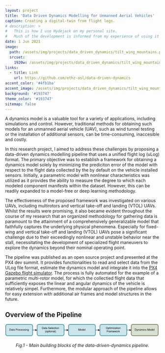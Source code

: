 ```yaml
---
layout: project
title: 'Data Driven Dynamics Modelling for Unmanned Aerial Vehicles'
caption: Creating a digital-twin from flight logs.
# description: >
#   This is how I use Hydejack on my personal site. 
#   Much of the development is informed from my experience of using it myself, creating a tight feedback loop.
date: 1 Jun 2021
image: 
  path: /assets/img/projects/data_driven_dynamics/tilt_wing_mountains.png
  srcset: 
    1920w: /assets/img/projects/data_driven_dynamics/tilt_wing_mountains.png
links:
  - title: Link
    url: https://github.com/ethz-asl/data-driven-dynamics
accent_color: '#4fb1ba'
accent_image: /assets/img/projects/data_driven_dynamics/tilt_wing_mountains_landscape.JPG
background: '#193747'
theme_color: '#193747'
sitemap: false
---
```


A dynamics model is a valuable tool for a variety of applications, including simulations and control. However, traditional methods for obtaining such models for an unmanned aerial vehicle (UAV), such as wind tunnel testing or the installation of additional sensors, can be time-consuming, inaccesible and costly. 

In this research project, I aimed to address these challenges by proposing a data-driven dynamics modelling pipeline that uses a unified flight log (uLog) format. The primary objective was to establish a framework for obtaining a dynamics model solely by minimizing the prediciton error of the model with respect to the flight data collected by the by default on the vehicle installed sensors. Initially, a parametric model with nonlinear characteristics was utilized as it provides the ability to measure the degree to which each modeled component manifests within the dataset. However, this can be readily expanded to a model-free or deep learning methodology.

The effectiveness of the proposed framework was investigated on various UAVs, including multirotors and vertical take-off and landing (VTOL) UAVs. Whilst the results were promising, it also became evident throughout the course of my research that an organized methodology for gathering data is paramount to the attainment of a comprehensively generalizable model that faithfully captures the underlying physical phenomena. Especially for fixed-wing and vertical take-off and landing (VTOL) UAVs pose a significant challenge due to their exceedingly nonlinear and unstable behavior near the stall, necessitating the development of specialized flight maneuvers to explore the dynamics beyond their nominal operating point.

The pipeline was published as an open source project and presented at the PX4 dev summit. It provides functionalities to read and select data from the ULog file format, estimate the dynamics model and integrate it into the [PX4 Gazebo flight simulator](https://github.com/PX4/PX4-SITL_gazebo-classic). The process is fully automated for the example of a parametric multi-rotor model, for which the collectied flight data that sufficiently exposes the linear and angular dynamics of the vehicle is relatively simpel. Furthermore, the modular approach of the pipeline allows for easy extension with additional air frames and model structures in the future.

## Overview of the Pipeline

<p align = "center"><img src = "/assets/img/projects/data_driven_dynamics/PipelineDiagramm_bar.png"></p><p align = "center">
<em>Fig.1 - Main building blocks of the data-driven-dynamics pipeline.</em>
</p>